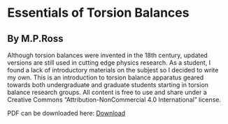 # Essentials of Torsion Balances
## By M.P.Ross

Although torsion balances were invented in the 18th century, updated versions are still used in cutting edge physics research. As a student, I found a lack of introductory materials on the subjest so I decided to write my own. This is an introduction to torsion balance apparatus geared towards both undergraduate and graduate students starting in torsion balance research groups. All content is free to use and share under a Creative Commons “Attribution-NonCommercial 4.0 International” license.

PDF can be downloaded here: [Download](https://github.com/mpross/TorsionBalances/raw/main/TorsionBalances.pdf)
